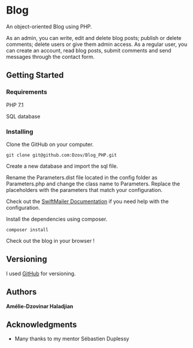 # Blog

An object-oriented Blog using PHP. 

As an admin, you can write, edit and delete blog posts; publish or delete comments; delete users or give them admin access. 
As a regular user, you can create an account, read blog posts, submit comments and send messages through the contact form. 

## Getting Started

### Requirements

PHP 7.1

SQL database 

### Installing

Clone the GitHub on your computer.
```
git clone git@github.com:Dzov/Blog_PHP.git
```
Create a new database and import the sql file.

Rename the Parameters.dist file located in the config folder as Parameters.php and change the class name to Parameters. 
Replace the placeholders with the parameters that match your configuration.   

Check out the [SwiftMailer Documentation](https://symfony.com/doc/current/reference/configuration/swiftmailer.html) if you need help with the configuration.

Install the dependencies using composer.
```
composer install
```

Check out the blog in your browser ! 

## Versioning

I used [GitHub](https://github.com/Dzov/Blog_PHP) for versioning. 

## Authors

**Amélie-Dzovinar Haladjian** 

## Acknowledgments

* Many thanks to my mentor Sébastien Duplessy
